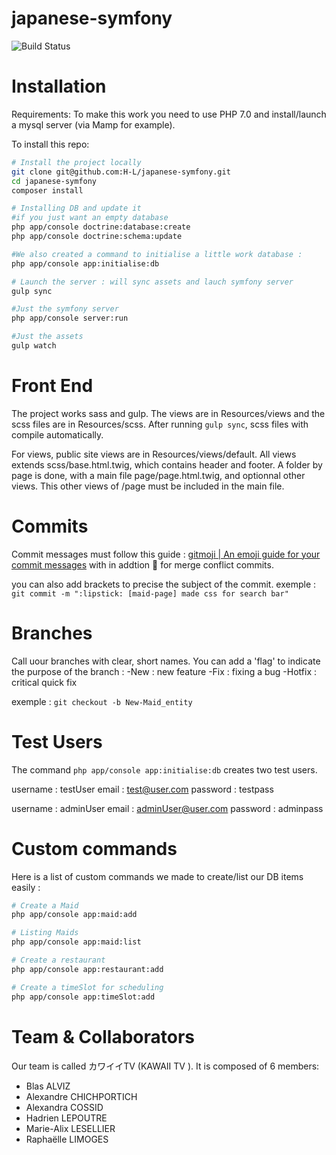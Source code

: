 japanese-symfony
================

![Build Status](https://travis-ci.com/H-L/japanese-symfony.svg?token=shXpjoDpc1SDKZQqur1f&branch=master)

# Installation

Requirements:
To make this work you need to use PHP 7.0 and install/launch a mysql server (via Mamp for example).

To install this repo:

```bash
# Install the project locally
git clone git@github.com:H-L/japanese-symfony.git
cd japanese-symfony
composer install

# Installing DB and update it
#if you just want an empty database
php app/console doctrine:database:create
php app/console doctrine:schema:update

#We also created a command to initialise a little work database :
php app/console app:initialise:db

# Launch the server : will sync assets and lauch symfony server
gulp sync

#Just the symfony server
php app/console server:run

#Just the assets
gulp watch
```
# Front End
The project works sass and gulp. The views are in Resources/views and the scss files are in Resources/scss.
After running `gulp sync`, scss files with compile automatically.

For views, public site views are in Resources/views/default. All views extends scss/base.html.twig, which contains header and footer.
A folder by page is done, with a main file page/page.html.twig, and optionnal other views. This other views of /page must be included in the main file.

# Commits
Commit messages must follow this guide : [gitmoji | An emoji guide for your commit messages](https://gitmoji.carloscuesta.me/)
with in addtion :pray: for merge conflict commits.

you can also add brackets to precise the subject of the commit.
exemple : `git commit -m ":lipstick: [maid-page] made css for search bar"`

# Branches
Call uour branches with clear, short names. You can add a 'flag' to indicate the purpose of the branch :
-New : new feature
-Fix : fixing a bug
-Hotfix : critical quick fix

exemple : `git checkout -b New-Maid_entity`

# Test Users
The command `php app/console app:initialise:db` creates two test users.

username : testUser
email : test@user.com
password : testpass

username : adminUser
email : adminUser@user.com
password : adminpass

# Custom commands

Here is a list of custom commands we made to create/list our DB items easily :

```bash
# Create a Maid
php app/console app:maid:add

# Listing Maids
php app/console app:maid:list

# Create a restaurant
php app/console app:restaurant:add

# Create a timeSlot for scheduling
php app/console app:timeSlot:add
```

# Team & Collaborators

Our team is called カワイイTV (KAWAII TV ).
It is composed of 6 members:
- Blas ALVIZ
- Alexandre CHICHPORTICH
- Alexandra COSSID
- Hadrien LEPOUTRE
- Marie-Alix LESELLIER
- Raphaëlle LIMOGES